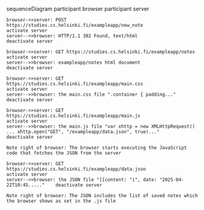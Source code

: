 sequenceDiagram
    participant browser 
    participant server 
    
    browser->>server: POST https://studies.cs.helsinki.fi/exampleapp/new_note
    activate server
    server-->>browser: HTTP/1.1 302 Found, text/html
    deactivate server
    
    browser->>server: GET https://studies.cs.helsinki.fi/exampleapp/notes
    activate server
    server-->>browser: exampleapp/notes html document
    deactivate server
    
    browser->>server: GET https://studies.cs.helsinki.fi/exampleapp/main.css
    activate server
    server-->>browser: the main.css file ".container { padding..."
    deactivate server
    
    browser->>server: GET https://studies.cs.helsinki.fi/exampleapp/main.js
    activate server
    server-->>browser: the main.js file "var xhttp = new XMLHttpRequest() ... xhttp.open("GET", "/exampleapp/data.json", true)..."
    deactivate server    

	Note right of browser: The browser starts executing the JavaScript code that fetches the JSON from the server

    browser->>server: GET https://studies.cs.helsinki.fi/exampleapp/data.json
    activate server
    server-->>browser: the JSON file "[{content: "i", date: "2025-04-22T10:45....."    deactivate server 

	Note right of browser: The JSON includes the list of saved notes which the browser shows as set in the .js file

    